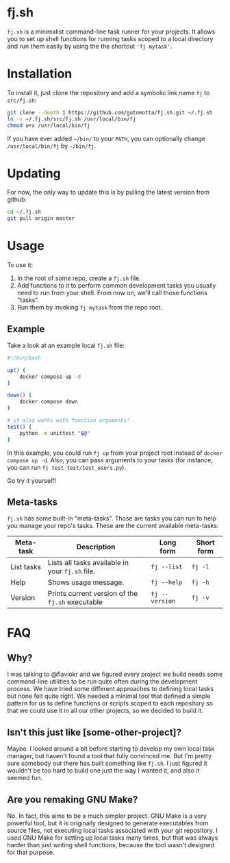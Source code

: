 # fj.sh

`fj.sh` is a minimalist command-line task runner for your projects. It allows you to set up shell functions for running tasks scoped to a local directory and run them easily by using the the shortcut `'fj mytask'`.

# Installation

To install it, just clone the repository and add a symbolic link name `fj` to `src/fj.sh`:

```sh
git clone --depth 1 https://github.com/gutomotta/fj.sh.git ~/.fj.sh
ln -s ~/.fj.sh/src/fj.sh /usr/local/bin/fj
chmod u+x /usr/local/bin/fj
```

If you have ever added `~/bin/` to your `PATH`, you can optionally change `/usr/local/bin/fj` by `~/bin/fj`.

# Updating

For now, the only way to update this is by pulling the latest version from github:

```sh
cd ~/.fj.sh
git pull origin master
```

# Usage

To use it:

1. In the root of some repo, create a `fj.sh` file.
2. Add functions to it to perform common development tasks you usually need to run from your shell. From now on, we'll call those functions "tasks".
3. Run them by invoking `fj mytask` from the repo root.

## Example

Take a look at an example local `fj.sh` file:

```sh
#!/bin/bash

up() (
    docker compose up -d
)

down() (
    docker compose down
)

# it also works with function arguments!
test() (
    python -m unittest "$@"
)
```

In this example, you could run `fj up` from your project root instead of `docker compose up -d`. Also, you can pass arguments to your tasks (for instance, you can run `fj test test/test_users.py`).

Go try it yourself!

## Meta-tasks

`fj.sh` has some built-in "meta-tasks". Those are tasks you can run to help you manage your repo's tasks. These are the current available meta-tasks:

| Meta-task  | Description                                      | Long form      | Short form |
|------------|--------------------------------------------------|----------------|------------|
| List tasks | Lists all tasks available in your `fj.sh` file.  | `fj --list`    | `fj -l`    |
| Help       | Shows usage message.                             | `fj --help`    | `fj -h`    |
| Version    | Prints current version of the `fj.sh` executable | `fj --version` | `fj -v`    |


# FAQ
## Why?

I was talking to @flaviokr and we figured every project we build needs some command-line utilities to be run quite often during the development process. We have tried some different approaches to defining local tasks but none felt quite right. We needed a minimal tool that defined a simple pattern for us to define functions or scripts scoped to each repository so that we could use it in all our other projects, so we decided to build it.

## Isn't this just like [some-other-project]?

Maybe. I looked around a bit before starting to develop my own local task manager, but haven't found a tool that fully convinced me. But I'm pretty sure somebody out there has built something like `fj.sh`. I just figured it wouldn't be too hard to build one just the way I wanted it, and also it seemed fun.

## Are you remaking GNU Make?

No. In fact, this aims to be a much simpler project. GNU Make is a very powerful tool, but it is originally designed to generate executables from source files, not executing local tasks associated with your git repository. I used GNU Make for setting up local tasks many times, but that was always harder than just writing shell functions, because the tool wasn't designed for that purpose.
